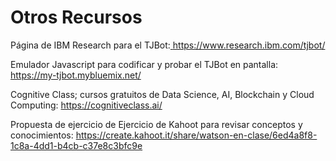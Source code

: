 # Otros Recursos

Página de IBM Research para el TJBot:<a href="https://www.research.ibm.com/tjbot/"> https://www.research.ibm.com/tjbot/</a>

Emulador Javascript para codificar y probar el TJBot en pantalla: 
https://my-tjbot.mybluemix.net/


Cognitive Class; cursos gratuitos de Data Science, AI, Blockchain y Cloud Computing: 
https://cognitiveclass.ai/


Propuesta de ejercicio de Ejercicio de Kahoot para revisar conceptos y conocimientos: 
https://create.kahoot.it/share/watson-en-clase/6ed4a8f8-1c8a-4dd1-b4cb-c37e8c3bfc9e



